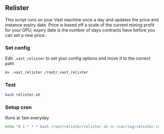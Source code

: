 ## Relister

This script runs on your Vast machine once a day and updates the price and instance expiry date. Price is based off a scale of the current mining profit for your GPU, expiry date is the number of days contracts have before you can set a new price.

### Set config
Edit `.vast_relister` to set your config options and move it to the correct path
```bash
mv .vast_relister /root/.vast_relister
```

### Test
```bash
bash relister.sh
```

### Setup cron
Runs at 1am everyday
```bash
echo "0 1 * * * bash /root/relister/relister.sh >> /var/log/relister.log 2>&1" | tee -a /var/spool/cron/crontabs/root
```
